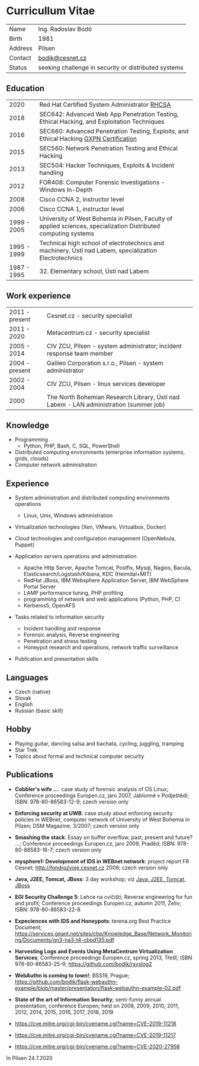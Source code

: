 # Curricullum Vitae

|||
|-|-|
| Name | Ing. Radoslav Bodó |
| Birth | 1981 |
| Address | Pilsen |
| Contact | bodik@cesnet.cz |
| Status | seeking challenge in security or distributed systems |


## Education

|||
|-|-|
| 2020 | Red Hat Certified System Administrator [RHCSA](https://rhtapps.redhat.com/verify/?certId=200-101-848) |
| 2018 | SEC642: Advanced Web App Penetration Testing, Ethical Hacking, and Exploitation Techniques |
| 2016 | SEC660: Advanced Penetration Testing, Exploits, and Ethical Hacking [GXPN Certification](https://www.giac.org/certified-professional/radoslav-bodo/159186) |
| 2015 | SEC560: Network Penetration Testing and Ethical Hacking |
| 2013 | SEC504: Hacker Techniques, Exploits & Incident handling |
| 2012 | FOR408: Computer Forensic Investigations - Windows In-Depth |
| 2008 | Cisco CCNA 2, instructor level |
| 2006 | Cisco CCNA 1, instructor level |
| 1999 - 2005 | University of West Bohemia in Pilsen, Faculty of applied sciences, specialization Distributed computing systems |
| 1995 - 1999 | Technical high school of electrotechnics and machinery, Ústí nad Labem, specialization Electrotechnics |
| 1987 - 1995 | 32. Elementary school, Ústí nad Labem |


## Work experience

|||
|-|-|
| 2011 - present | Cesnet.cz - security specialist |
| 2011 - 2020 | Metacentrum.cz - security specialist | 
| 2005 - 2014 | CIV ZCU, Pilsen - system administrator; incident response team member |
| 2004 - present | Galileo Corporation s.r.o., Pilsen - system administrator |
| 2002 - 2004 | CIV ZCU, Pilsen - linux services developer |
| 2000 | The North Bohemian Research Library, Ústí nad Labem - LAN administration (summer job) |


## Knowledge

* Programming
  * Python, PHP, Bash, C, SQL, PowerShell
* Distributed computing environments (enterprise information systems, grids, clouds)
* Computer network administration


## Experience

* System administration and distributed computing environments operations
  * Linux, Unix, Windows administration
* Virtualization technologies (Xen, VMware, Virtualbox, Docker)
* Cloud technologies and configuration management (OpenNebula, Puppet)

* Application servers operations and administration
  * Apache Http Server, Apache Tomcat, Postfix, Mysql, Nagios, Bacula, Elasticsearch/Logstash/Kibana, KDC (Heimdal+MIT)
  * RedHat JBoss, IBM Websphere Application Server, IBM WebSphere Portal Server
  * LAMP performance tuning, PHP profiling
  * programming of network and web applications (Python, PHP, C)
  * Kerberos5, OpenAFS

* Tasks related to information security
  * Incident handling and response
  * Forensic analysis, Reverse engineering
  * Penetration and stress testing
  * Honeypot research and operations, network traffic surveillance

* Publication and presentation skills


## Languages

* Czech (native)
* Slovak
* English
* Russian (basic skill) 


## Hobby

* Playing guitar, dancing salsa and bachata, cycling, juggling, tramping
* Star Trek
* Topics about formal and technical computer security


## Publications

* **Cobbler's wife ...**: case study of forensic analysis of OS Linux; Conference proceedings Europen.cz, jaro 2007, Jablonné v Podještědí; ISBN: 978-80-86583-12-9; czech version only
* **Enforcing security at UWB**: case study about enforcing security policies in WEBnet, computer network of University of West Bohemia in Pilzen; DSM Magazine, 3/2007; czech version only
* **Smashing the stack**: Essay on buffer overflow, past, present and future? ...; Conference proceedings Europen.cz, jaro 2009, Praděd; ISBN: 978-80-86583-16-7; czech version only
* **mysphere1: Development of IDS in WEBnet network**: project report FR Cesnet; http://fondrozvoje.cesnet.cz 2009; czech version only
* **Java, J2EE, Tomcat, JBoss**: 3 day workshop; viz [Java, J2EE, Tomcat, JBoss](j2ee_workshop.md)
* **EGI Security Challenge 5**: Lehce na cvičišti; Reverse engineering for fun and profit; Conference proceedings Europen.cz, autumn 2011, Želiv; ISBN: 978-80-86583-22-8
* **Expeciences with IDS and Honeypots**: terena.org Best Practice Document; https://services.geant.net/sites/cbp/Knowledge_Base/Network_Monitoring/Documents/gn3-na3-t4-cbpd135.pdf
* **Harvesting Logs and Events Using MetaCentrum Virtualization Services**; Conference proceedings Europen.cz, spring 2013, Třešť; ISBN 978-80-86583-25-9; https://github.com/bodik/rsyslog2
* **WebAuthn is coming to town!**; BSS19, Prague; https://github.com/bodik/flask-webauthn-example/blob/master/presentation/flask-webauthn-example-02.pdf

* **State of the art of Information Security**; semi-funny annual presentation, conference Europen; held on 2008, 2009, 2010, 2011, 2012, 2014, 2015, 2016, 2017, 2018, 2019

* https://cve.mitre.org/cgi-bin/cvename.cgi?name=CVE-2019-11218
* https://cve.mitre.org/cgi-bin/cvename.cgi?name=CVE-2019-11217
* https://cve.mitre.org/cgi-bin/cvename.cgi?name=CVE-2020-27958


In Pilsen 24.7.2020
